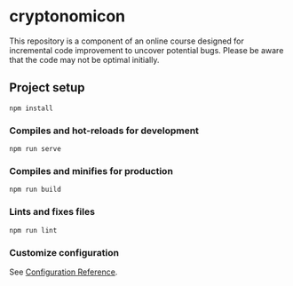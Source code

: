 # cryptonomicon

This repository is a component of an online course designed for incremental code improvement to uncover potential bugs. 
Please be aware that the code may not be optimal initially. 

## Project setup

```
npm install
```

### Compiles and hot-reloads for development

```
npm run serve
```

### Compiles and minifies for production

```
npm run build
```

### Lints and fixes files

```
npm run lint
```

### Customize configuration

See [Configuration Reference](https://cli.vuejs.org/config/).
